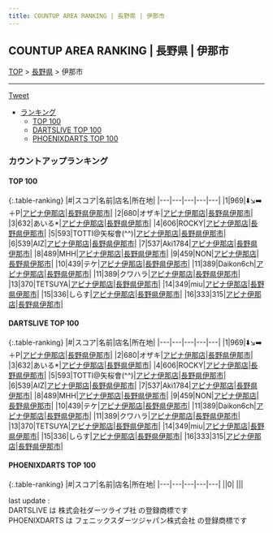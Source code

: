 ```yaml
---
title: COUNTUP AREA RANKING | 長野県 | 伊那市
---
```

## COUNTUP AREA RANKING | 長野県 | 伊那市

[TOP](/darts/rank/) > [長野県](/darts/rank/長野県/) > 伊那市

___

<a href="https://twitter.com/share?ref_src=twsrc%5Etfw" data-text="COUNTUP AREA RANKING | 長野県伊那市" class="twitter-share-button" data-hashtags="DARTSLIVE,PHOENIXDARTS,darts,ダーツ" data-show-count="false">Tweet</a>

* [ランキング](#カウントアップランキング)
    * [TOP 100](#top-100)
    * [DARTSLIVE TOP 100](#dartslive-top-100)
    * [PHOENIXDARTS TOP 100](#phoenixdarts-top-100)

### カウントアップランキング

#### TOP 100



{:.table-ranking}
|#|スコア|名前|店名|所在地|
|---|---|---|---|---|
|1|969|<span class="rank-name-dl">⬇️↘️➡️＋P</span>|<a href="https://search.dartslive.com/jp/shop/b14f3f8d71c34fa228032249b44395af">アピナ伊那店</a>|<a href="/darts/rank/長野県/伊那市">長野県伊那市</a>|
|2|680|<span class="rank-name-dl">オザキ</span>|<a href="https://search.dartslive.com/jp/shop/b14f3f8d71c34fa228032249b44395af">アピナ伊那店</a>|<a href="/darts/rank/長野県/伊那市">長野県伊那市</a>|
|3|632|<span class="rank-name-dl">あいる*</span>|<a href="https://search.dartslive.com/jp/shop/b14f3f8d71c34fa228032249b44395af">アピナ伊那店</a>|<a href="/darts/rank/長野県/伊那市">長野県伊那市</a>|
|4|606|<span class="rank-name-dl">ROCKY</span>|<a href="https://search.dartslive.com/jp/shop/b14f3f8d71c34fa228032249b44395af">アピナ伊那店</a>|<a href="/darts/rank/長野県/伊那市">長野県伊那市</a>|
|5|593|<span class="rank-name-dl">TOTTI@矢桜會(^^)</span>|<a href="https://search.dartslive.com/jp/shop/b14f3f8d71c34fa228032249b44395af">アピナ伊那店</a>|<a href="/darts/rank/長野県/伊那市">長野県伊那市</a>|
|6|539|<span class="rank-name-dl">AIZ</span>|<a href="https://search.dartslive.com/jp/shop/b14f3f8d71c34fa228032249b44395af">アピナ伊那店</a>|<a href="/darts/rank/長野県/伊那市">長野県伊那市</a>|
|7|537|<span class="rank-name-dl">Aki1784</span>|<a href="https://search.dartslive.com/jp/shop/b14f3f8d71c34fa228032249b44395af">アピナ伊那店</a>|<a href="/darts/rank/長野県/伊那市">長野県伊那市</a>|
|8|489|<span class="rank-name-dl">MHH</span>|<a href="https://search.dartslive.com/jp/shop/b14f3f8d71c34fa228032249b44395af">アピナ伊那店</a>|<a href="/darts/rank/長野県/伊那市">長野県伊那市</a>|
|9|459|<span class="rank-name-dl">NON</span>|<a href="https://search.dartslive.com/jp/shop/b14f3f8d71c34fa228032249b44395af">アピナ伊那店</a>|<a href="/darts/rank/長野県/伊那市">長野県伊那市</a>|
|10|439|<span class="rank-name-dl">テケ</span>|<a href="https://search.dartslive.com/jp/shop/b14f3f8d71c34fa228032249b44395af">アピナ伊那店</a>|<a href="/darts/rank/長野県/伊那市">長野県伊那市</a>|
|11|389|<span class="rank-name-dl">Daikon6ch</span>|<a href="https://search.dartslive.com/jp/shop/b14f3f8d71c34fa228032249b44395af">アピナ伊那店</a>|<a href="/darts/rank/長野県/伊那市">長野県伊那市</a>|
|11|389|<span class="rank-name-dl">クワハラ</span>|<a href="https://search.dartslive.com/jp/shop/b14f3f8d71c34fa228032249b44395af">アピナ伊那店</a>|<a href="/darts/rank/長野県/伊那市">長野県伊那市</a>|
|13|370|<span class="rank-name-dl">TETSUYA</span>|<a href="https://search.dartslive.com/jp/shop/b14f3f8d71c34fa228032249b44395af">アピナ伊那店</a>|<a href="/darts/rank/長野県/伊那市">長野県伊那市</a>|
|14|349|<span class="rank-name-dl">miu</span>|<a href="https://search.dartslive.com/jp/shop/b14f3f8d71c34fa228032249b44395af">アピナ伊那店</a>|<a href="/darts/rank/長野県/伊那市">長野県伊那市</a>|
|15|336|<span class="rank-name-dl">しらす</span>|<a href="https://search.dartslive.com/jp/shop/b14f3f8d71c34fa228032249b44395af">アピナ伊那店</a>|<a href="/darts/rank/長野県/伊那市">長野県伊那市</a>|
|16|333|<span class="rank-name-dl">315</span>|<a href="https://search.dartslive.com/jp/shop/b14f3f8d71c34fa228032249b44395af">アピナ伊那店</a>|<a href="/darts/rank/長野県/伊那市">長野県伊那市</a>|


#### DARTSLIVE TOP 100



{:.table-ranking}
|#|スコア|名前|店名|所在地|
|---|---|---|---|---|
|1|969|<span class="rank-name-dl">⬇️↘️➡️＋P</span>|<a href="https://search.dartslive.com/jp/shop/b14f3f8d71c34fa228032249b44395af">アピナ伊那店</a>|<a href="/darts/rank/長野県/伊那市">長野県伊那市</a>|
|2|680|<span class="rank-name-dl">オザキ</span>|<a href="https://search.dartslive.com/jp/shop/b14f3f8d71c34fa228032249b44395af">アピナ伊那店</a>|<a href="/darts/rank/長野県/伊那市">長野県伊那市</a>|
|3|632|<span class="rank-name-dl">あいる*</span>|<a href="https://search.dartslive.com/jp/shop/b14f3f8d71c34fa228032249b44395af">アピナ伊那店</a>|<a href="/darts/rank/長野県/伊那市">長野県伊那市</a>|
|4|606|<span class="rank-name-dl">ROCKY</span>|<a href="https://search.dartslive.com/jp/shop/b14f3f8d71c34fa228032249b44395af">アピナ伊那店</a>|<a href="/darts/rank/長野県/伊那市">長野県伊那市</a>|
|5|593|<span class="rank-name-dl">TOTTI@矢桜會(^^)</span>|<a href="https://search.dartslive.com/jp/shop/b14f3f8d71c34fa228032249b44395af">アピナ伊那店</a>|<a href="/darts/rank/長野県/伊那市">長野県伊那市</a>|
|6|539|<span class="rank-name-dl">AIZ</span>|<a href="https://search.dartslive.com/jp/shop/b14f3f8d71c34fa228032249b44395af">アピナ伊那店</a>|<a href="/darts/rank/長野県/伊那市">長野県伊那市</a>|
|7|537|<span class="rank-name-dl">Aki1784</span>|<a href="https://search.dartslive.com/jp/shop/b14f3f8d71c34fa228032249b44395af">アピナ伊那店</a>|<a href="/darts/rank/長野県/伊那市">長野県伊那市</a>|
|8|489|<span class="rank-name-dl">MHH</span>|<a href="https://search.dartslive.com/jp/shop/b14f3f8d71c34fa228032249b44395af">アピナ伊那店</a>|<a href="/darts/rank/長野県/伊那市">長野県伊那市</a>|
|9|459|<span class="rank-name-dl">NON</span>|<a href="https://search.dartslive.com/jp/shop/b14f3f8d71c34fa228032249b44395af">アピナ伊那店</a>|<a href="/darts/rank/長野県/伊那市">長野県伊那市</a>|
|10|439|<span class="rank-name-dl">テケ</span>|<a href="https://search.dartslive.com/jp/shop/b14f3f8d71c34fa228032249b44395af">アピナ伊那店</a>|<a href="/darts/rank/長野県/伊那市">長野県伊那市</a>|
|11|389|<span class="rank-name-dl">Daikon6ch</span>|<a href="https://search.dartslive.com/jp/shop/b14f3f8d71c34fa228032249b44395af">アピナ伊那店</a>|<a href="/darts/rank/長野県/伊那市">長野県伊那市</a>|
|11|389|<span class="rank-name-dl">クワハラ</span>|<a href="https://search.dartslive.com/jp/shop/b14f3f8d71c34fa228032249b44395af">アピナ伊那店</a>|<a href="/darts/rank/長野県/伊那市">長野県伊那市</a>|
|13|370|<span class="rank-name-dl">TETSUYA</span>|<a href="https://search.dartslive.com/jp/shop/b14f3f8d71c34fa228032249b44395af">アピナ伊那店</a>|<a href="/darts/rank/長野県/伊那市">長野県伊那市</a>|
|14|349|<span class="rank-name-dl">miu</span>|<a href="https://search.dartslive.com/jp/shop/b14f3f8d71c34fa228032249b44395af">アピナ伊那店</a>|<a href="/darts/rank/長野県/伊那市">長野県伊那市</a>|
|15|336|<span class="rank-name-dl">しらす</span>|<a href="https://search.dartslive.com/jp/shop/b14f3f8d71c34fa228032249b44395af">アピナ伊那店</a>|<a href="/darts/rank/長野県/伊那市">長野県伊那市</a>|
|16|333|<span class="rank-name-dl">315</span>|<a href="https://search.dartslive.com/jp/shop/b14f3f8d71c34fa228032249b44395af">アピナ伊那店</a>|<a href="/darts/rank/長野県/伊那市">長野県伊那市</a>|


#### PHOENIXDARTS TOP 100



{:.table-ranking}
|#|スコア|名前|店名|所在地|
|---|---|---|---|---|
||0|<span class="rank-name-dl"> </span>|<a href=""></a>|<a href="/darts/rank//"></a>|


<div class="footer border-top border-gray-light mt-5 pt-3 text-right text-gray">
    last update : <span style="font-weight: italic" id="foot_last_modified"></span><br />
    DARTSLIVE は 株式会社ダーツライブ社 の登録商標です<br />
    PHOENIXDARTS は フェニックスダーツジャパン株式会社 の登録商標です<br />
</div>

<script src="https://cdnjs.cloudflare.com/ajax/libs/jquery.tablesorter/2.31.3/js/jquery.tablesorter.min.js" integrity="sha512-qzgd5cYSZcosqpzpn7zF2ZId8f/8CHmFKZ8j7mU4OUXTNRd5g+ZHBPsgKEwoqxCtdQvExE5LprwwPAgoicguNg==" crossorigin="anonymous" referrerpolicy="no-referrer"></script>
<link rel="stylesheet" href="https://cdnjs.cloudflare.com/ajax/libs/jquery.tablesorter/2.31.3/css/theme.default.min.css" integrity="sha512-wghhOJkjQX0Lh3NSWvNKeZ0ZpNn+SPVXX1Qyc9OCaogADktxrBiBdKGDoqVUOyhStvMBmJQ8ZdMHiR3wuEq8+w==" crossorigin="anonymous" referrerpolicy="no-referrer" />
<script>
$(function() {
    $(".table-ranking").tablesorter({sortList:[[0, 0]]});
    $("#foot_last_modified").text(formatDate(new Date(document.lastModified), 'yyyy-MM-dd HH:mm:ss'));
});
</script>

<script async src="https://platform.twitter.com/widgets.js" charset="utf-8"></script>
